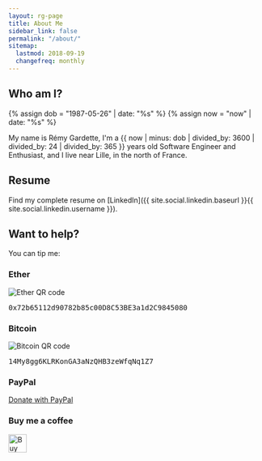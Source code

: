 ```yaml
---
layout: rg-page
title: About Me
sidebar_link: false
permalink: "/about/"
sitemap:
  lastmod: 2018-09-19
  changefreq: monthly
---
```


## Who am I?

{% assign dob = "1987-05-26" | date: "%s" %}
{% assign now = "now" | date: "%s" %}

My name is Rémy Gardette, I'm a {{ now | minus: dob | divided_by: 3600 | divided_by: 24 | divided_by: 365 }} years old Software Engineer and Enthusiast, and I live near Lille, in the north of France.

## Resume

Find my complete resume on [LinkedIn]({{ site.social.linkedin.baseurl }}{{ site.social.linkedin.username }}).

## Want to help?

You can tip me:

### Ether

<img src="{{ site.cdn_url }}/ether.png" id="ether-qr-code" alt="Ether QR code"/>

<div class="wallet-address"><pre>0x72b65112d90782b85c00D8C53BE3a1d2C9845080</pre></div>

### Bitcoin

<img src="{{ site.cdn_url }}/bitcoin.png" id="bitcoin-qr-code" alt="Bitcoin QR code" />

<div class="wallet-address"><pre>14My8gg6KLRKonGA3aNzQHB3zeWfqNq1Z7</pre></div>

### PayPal

<a href="https://paypal.me/remygardette" target="_blank" class="button center">Donate with PayPal</a>

### Buy me a coffee

<a href='https://ko-fi.com/H2H8VHJI' target='_blank'>
  <img height='36' style='border:0px;height:36px;' src='https://az743702.vo.msecnd.net/cdn/kofi2.png?v=2' alt='Buy Me a Coffee at ko-fi.com' />
</a>